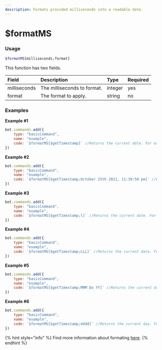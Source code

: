 ```yaml
---
description: Formats provided milliseconds into a readable date.
---
```

# $formatMS
### Usage
```php
$formatMS[milliseconds;format]
```

This function has two fields.

| Field | Description | Type | Required
| :---- | :---- | :---- | :----
| milliseconds | The milliseconds to format. | integer | yes
| format | The format to apply. | string | no

### Examples
**Example #1**
```javascript
bot.commands.add({
    type: "basicCommand",
    name: "example",
    code: `$formatMS[$getTimestamp]` //Returns the current date. For example, October 25th 2021.
})
```

**Example #2**
```javascript
bot.commands.add({
    type: "basicCommand",
    name: "example",
    code: `$formatMS[$getTimestamp;October 25th 2021, 11:39:50 pm]` //Returns the current date. For example, October 25th 2021, 11:39:50 pm.
})
```

**Example #3**
```javascript
bot.commands.add({
    type: "basicCommand",
    name: "example",
    code: `$formatMS[$getTimestamp;l]` //Returns the current date. For example, 10/25/2021.
})
```

**Example #4**
```javascript
bot.commands.add({
    type: "basicCommand",
    name: "example",
    code: `$formatMS[$getTimestamp;LLL]` //Returns the current date. For example, October 25, 2021 11:43 PM.
})
```

**Example #5**
```javascript
bot.commands.add({
    type: "basicCommand",
    name: "example",
    code: `$formatMS[$getTimestamp;MMM Do YY]` //Returns the current date. For example, Oct 25th 21.
})
```

**Example #6**
```javascript
bot.commands.add({
    type: "basicCommand",
    name: "example",
    code: `$formatMS[$getTimestamp;dddd]` //Returns the current day. For example, Monday.
})
```

{% hint style="info" %} Find more information about formating [here](https://momentjs.com/). {% endhint %}